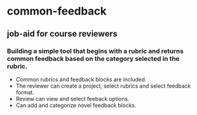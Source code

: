 # common-feedback
## job-aid for course reviewers
### Building a simple tool that begins with a rubric and returns common feedback based on the category selected in the rubric.
- Common rubrics and feedback blocks are included. 
- The reviewer can create a project, select rubrics and select feedback format.
- Review can view and select feeback options.
- Can add and categorize novel feedback blocks.
